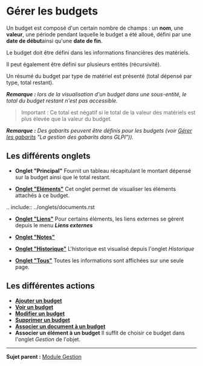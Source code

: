 Gérer les budgets
=================

Un budget est composé d'un certain nombre de champs : un **nom**, une **valeur**, une période pendant laquelle le budget a été alloué, défini par une **date de début**ainsi qu'une **date de fin**.

Le budget doit être défini dans les informations financières des matériels.

Il peut également être défini sur plusieurs entités (récursivité).

Un résumé du budget par type de matériel est présenté (total dépensé par type, total restant).

***Remarque :** lors de la visualisation d'un budget dans une sous-entité, le total du budget restant n'est pas accessible.*

> Important : Ce total est négatif si le total de la valeur des matériels est plus élevée que la valeur du budget.

***Remarque :** Des gabarits peuvent être définis pour les budgets (voir [Gérer les gabarits](Les_différentes_actions/Gérer_les_gabarits.md) "La gestion des gabarits dans GLPI")).*

Les différents onglets
----------------------
-   **Onglet "Principal"**
    Fournit un tableau récapitulant le montant dépensé sur la budget ainsi que le total restant.

-   **[Onglet "Eléments"](Les_différents_onglets/Onglet_Eléments.md)**
    Cet onglet permet de visualiser les éléments attachés à ce budget.

.. include:: ../onglets/documents.rst

-  **[Onglet "Liens"](Les_différents_onglets/Onglet_Liens.md)**
     Pour certains éléments, les liens externes se gèrent depuis le menu ***Liens externes***

-   **[Onglet "Notes"](Les_différents_onglets/Onglet_Notes.md)**

-   **[Onglet "Historique"](Les_différents_onglets/Onglet_Historique.md)**
     L'historique est visualisé depuis l'onglet *Historique*

-   **[Onglet "Tous"](Les_différents_onglets/Onglet_Tous.md)**
    Toutes les informations sont affichées sur une seule page.

Les différentes actions
-----------------------
-   **[Ajouter un budget](Les_différentes_actions/Créer_un_nouvel_objet.md)**
-   **[Voir un budget](Les_différentes_actions/Visualiser_un_objet.md)**
-   **[Modifier un budget](Les_différentes_actions/Modifier_un_objet.md)**
-   **[Supprimer un budget](Les_différentes_actions/Supprimer_un_objet.md)**
-   **[Associer un document à un budget](Les_différentes_actions/Lier_un_document_à_un_objet.md)**
-   **Associer un élément à un budget**
    Il suffit de choisir ce budget dans l'onglet *Gestion* de l'objet.

-------
**Sujet parent :** [Module Gestion](05_Module_Gestion/05_Module_Gestion.md "Le module Gestion permet aux utilisateurs de gérer les contacts, les fournisseurs, les budgets, les contrats et les documents")
